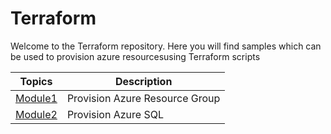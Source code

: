 # Terraform
Welcome to the Terraform repository. Here you will find samples which can be used to provision azure resourcesusing Terraform scripts

| Topics | Description |
| --- | --- |
| [Module1](https://github.com/nidhisht/Terraform/tree/master/Demo/Module1) | Provision Azure Resource Group |
| [Module2](https://github.com/nidhisht/Terraform/tree/master/Demo/Module2) | Provision Azure SQL |
